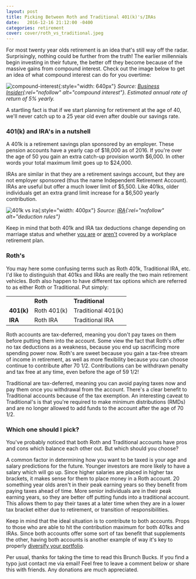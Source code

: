 ```yaml
---
layout: post
title: Picking Between Roth and Traditional 401(k)'s/IRAs
date:   2016-12-16 21:12:00 -0400
categories: retirement
cover: cover/roth_vs_traditional.jpeg
---
```

For most twenty year olds retirement is an idea that's still way off the radar. Surprisingly, nothing could be further from the truth! The earlier millennials begin investing in their future, the better off they become because of the massive gains from compound interest. Check out the image below to get an idea of what compound interest can do for you overtime: 

![compound-interest](/assets/blog/compound_interest_1.png){:style="width: 640px"}
*Source: [Business Insider](http://www.businessinsider.com/compound-interest-and-young-people-2015-4){:rel="nofollow" alt="compound interest"}. Estimated annual rate of return of 5% yearly.*

A startling fact is that if we start planning for retirement at the age of 40, we'll never catch up to a 25 year old even after double our savings rate.

### 401(k) and IRA's in a nutshell
A 401k is a retirement savings plan sponsored by an employer. These pension accounts have a yearly cap of $18,000 as of 2016. If you're over the age of 50 you gain an extra catch-up provision worth $6,000. In other words your total maximum limit goes up to $24,000.

IRAs are similar in that they are a retirement savings account, but they are not employer sponsored (thus the name Independent Retirement Account). IRAs are useful but offer a much lower limit of $5,500. Like 401ks, older individuals get an extra grand limit increase for a $6,500 yearly contribution.

![401k vs ira](/assets/blog/401k_ira.png){:style="width: 400px"}
*Source: [IRA](https://www.irs.gov/retirement-plans/plan-participant-employee/2016-ira-contribution-and-deduction-limits-effect-of-modified-agi-on-deductible-contributions-if-you-are-covered-by-a-retirement-plan-at-work){:rel="nofollow" alt="deduction rules"}*

Keep in mind that both 401k and IRA tax deductions change depending on marriage status and whether [you are](https://www.irs.gov/retirement-plans/2017-ira-deduction-limits-effect-of-modified-agi-on-deduction-if-you-are-covered-by-a-retirement-plan-at-work) or [aren't](https://www.irs.gov/retirement-plans/2017-ira-deduction-limits-effect-of-modified-agi-on-deduction-if-you-are-not-covered-by-a-retirement-plan-at-work) covered by a workplace retirement plan.

### Roth's
You may here some confusing terms such as Roth 401k, Traditional IRA, etc. I'd like to distinguish that 401ks and IRAs are really the two main retirement vehicles. Both also happen to have different tax options which are referred to as either Roth or Traditional. Put simply:

<table>
  <tbody>
    <tr>
      <td></td>
      <td><b>Roth</b></td>
      <td><b>Traditional</b></td>
    </tr>
    <tr>
      <td><b>401(k)</b></td>
      <td>Roth 401(k)</td>
      <td>Traditional 401(k)</td>
    </tr>
    <tr>
      <td><b>IRA</b></td>
      <td>Roth IRA</td>
      <td>Traditional IRA</td>
    </tr>
  </tbody>
</table>

Roth accounts are tax-deferred, meaning you don't pay taxes on them before putting them into the account. Some view the fact that Roth's offer no tax deductions as a weakness, because you end up sacrificing more spending power now. Roth's are sweet because you gain a tax-free stream of income in retirement, as well as more flexibility because you can choose continue to contribute after 70 1/2. Contributions can be withdrawn penalty and tax free at any time, even before the age of 59 1/2!

Traditional are tax-deferred, meaning you can avoid paying taxes now and pay them once you withdrawal from the account. There's a clear benefit to Traditional accounts because of the tax exemption. An interesting caveat to Traditional's is that you're required to make minimum distributions (RMDs) and are no longer allowed to add funds to the account after the age of 70 1/2.

### Which one should I pick?
You've probably noticed that both Roth and Traditional accounts have pros and cons which balance each other out. But which should you choose?

A common factor in determining how you want to be taxed is your age and salary predictions for the future. Younger investors are more likely to have a salary which will go up. Since higher salaries are placed in higher tax brackets, it makes sense for them to place money in a Roth account. 20 something year olds aren't in their peak earning years so they benefit from paying taxes ahead of time. More senior individuals are in their peak earning years, so they are better off putting funds into a traditional account. This allows them to pay their taxes at a later time when they are in a lower tax bracket either due to retirement, or transition of responsibilities.

Keep in mind that the ideal situation is to contribute to both accounts. Props to those who are able to hit the contribution maximum for both 401ks and IRAs. Since both accounts offer some sort of tax benefit that supplements the other, having both accounts is another example of way it's key to properly [diversify your portfolio](http://brunchbucks.com/investing/2016/11/21/diversifying-your-portfolio.html).

Per usual, thanks for taking the time to read this Brunch Bucks. If you find a typo just contact me via email! Feel free to leave a comment below or share this with friends. Any donations are much appreciated.
